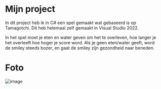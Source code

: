 # Mijn project

In dit project heb ik in C# een spel gemaakt wat gebaseerd is op Tamagotchi.
Dit heb helemaal zelf gemaakt in Visual Studio 2022.


In het spel moet je eten en water geven om het te overleven, hoe langer je het overleeft hoe hoger je score word.
Als je geen eten/water geeft, word de smiley steeds bozer, en gaat de smiley zijn gezondheid naar beneden.



# Foto
![image](https://user-images.githubusercontent.com/131143976/232713461-8e88fe52-6cc8-420f-9d24-171d1eb192e8.png)



